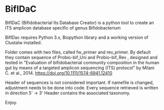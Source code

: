 # BifIDaC

BifIDaC (Bifidobacterial Its Database Creator) is a python tool to create an ITS amplicon database specific of genus
Bifidobacterium

BifIDac requires Python 3.x, Biopython library and a working version of Clustalw installed. 

Folder comes with two files, called fw_primer and rev_primer.
By default they contain sequence of  Probio-bif_Uni and Probio-bif_Rev , designed and tested in 
"Evaluation of bifidobacterial community composition in the human gut by means of a targeted 
amplicon sequencing (ITS) protocol" by Milani C. et al., 2014. 
https://doi.org/10.1111/1574-6941.12410

Header of sequences is not considered important. If namefile is changed, adjustment needs to be done
into code.
Every sequence retrieved is written in direction 5' -> 3'
Header contains the associated taxonomy.


Enjoy.

